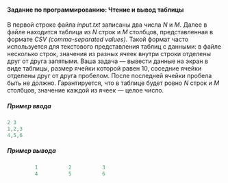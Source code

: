 #### Задание по программированию: Чтение и вывод таблицы #### 

В первой строке файла *input.txt* записаны два числа *N* и *M*. Далее в файле находится таблица из *N* строк и *M* столбцов, представленная в формате *CSV (comma-separated values)*. Такой формат часто используется для текстового представления таблиц с данными: в файле несколько строк, значения из разных ячеек внутри строки отделены друг от друга запятыми. Ваша задача — вывести данные на экран в виде таблицы, размер ячейки которой равен 10, соседние ячейки отделены друг от друга пробелом. После последней ячейки пробела быть не должно. Гарантируется, что в таблице будет ровно *N* строк и *M* столбцов, значение каждой из ячеек — целое число.

##### Пример ввода #####
```objectivec
2 3
1,2,3
4,5,6
```

##### Пример вывода #####
```objectivec
         1          2          3
         4          5          6
```
  
